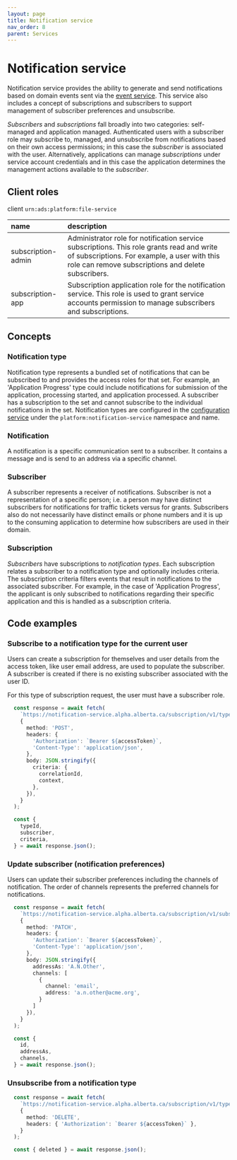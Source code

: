 ```yaml
---
layout: page
title: Notification service
nav_order: 8
parent: Services
---
```


# Notification service
Notification service provides the ability to generate and send notifications based on domain events sent via the [event service](event-service.md). This service also includes a concept of subscriptions and subscribers to support management of subscriber preferences and unsubscribe.

*Subscribers* and *subscriptions* fall broadly into two categories: self-managed and application managed. Authenticated users with a subscriber role may subscribe to, managed, and unsubscribe from notifications based on their own access permissions; in this case the *subscriber* is associated with the user. Alternatively, applications can manage *subscriptions* under service account credentials and in this case the application determines the management actions available to the *subscriber*.

## Client roles
client `urn:ads:platform:file-service`

| name | description |
|:-|:-|
| subscription-admin | Administrator role for notification service subscriptions. This role grants read and write of subscriptions. For example, a user with this role can remove subscriptions and delete subscribers.  |
| subscription-app | Subscription application role for the notification service. This role is used to grant service accounts permission to manage subscribers and subscriptions.  |

## Concepts
### Notification type
Notification type represents a bundled set of notifications that can be subscribed to and provides the access roles for that set. For example, an 'Application Progress' type could include notifications for submission of the application, processing started, and application processed. A subscriber has a subscription to the set and cannot subscribe to the individual notifications in the set. Notification types are configured in the [configuration service](configuration-service.md) under the `platform:notification-service` namespace and name.

### Notification
A notification is a specific communication sent to a subscriber. It contains a message and is send to an address via a specific channel.

### Subscriber
A subscriber represents a receiver of notifications. Subscriber is not a representation of a specific person; i.e. a person may have distinct subscribers for notifications for traffic tickets versus for grants. Subscribers also do not necessarily have distinct emails or phone numbers and it is up to the consuming application to determine how subscribers are used in their domain.

### Subscription
*Subscribers* have subscriptions to *notification types*. Each subscription relates a subscriber to a notification type and optionally includes criteria. The subscription criteria filters events that result in notifications to the associated subscriber. For example, in the case of 'Application Progress', the applicant is only subscribed to notifications regarding their specific application and this is handled as a subscription criteria.

## Code examples
### Subscribe to a notification type for the current user
Users can create a subscription for themselves and user details from the access token, like user email address, are used to populate the subscriber. A subscriber is created if there is no existing subscriber associated with the user ID.

For this type of subscription request, the user must have a subscriber role.

```typescript
  const response = await fetch(
    `https://notification-service.alpha.alberta.ca/subscription/v1/types/${typeId}/subscriptions?userSub=true`,
    {
      method: 'POST',
      headers: {
        'Authorization': `Bearer ${accessToken}`,
        'Content-Type': 'application/json',
      },
      body: JSON.stringify({
        criteria: {
          correlationId,
          context,
        },
      }),
    }
  );

  const {
    typeId,
    subscriber,
    criteria,
  } = await response.json();
```

### Update subscriber (notification preferences)
Users can update their subscriber preferences including the channels of notification. The order of channels represents the preferred channels for notifications.

```typescript
  const response = await fetch(
    `https://notification-service.alpha.alberta.ca/subscription/v1/subscribers/${subscriberId}`,
    {
      method: 'PATCH',
      headers: {
        'Authorization': `Bearer ${accessToken}`,
        'Content-Type': 'application/json',
      },
      body: JSON.stringify({
        addressAs: 'A.N.Other',
        channels: [
          {
            channel: 'email',
            address: 'a.n.other@acme.org',
          }
        ]
      }),
    }
  );

  const {
    id,
    addressAs,
    channels,
  } = await response.json();
```

### Unsubscribe from a notification type
```typescript
  const response = await fetch(
    `https://notification-service.alpha.alberta.ca/subscription/v1/types/${typeId}/subscriptions/${subscriberId}`,
    {
      method: 'DELETE',
      headers: { 'Authorization': `Bearer ${accessToken}` },
    }
  );

  const { deleted } = await response.json();
```
